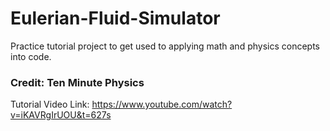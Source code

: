 # Eulerian-Fluid-Simulator
Practice tutorial project to get used to applying math and physics concepts into code. 
### Credit: Ten Minute Physics
Tutorial Video Link: https://www.youtube.com/watch?v=iKAVRgIrUOU&t=627s 
